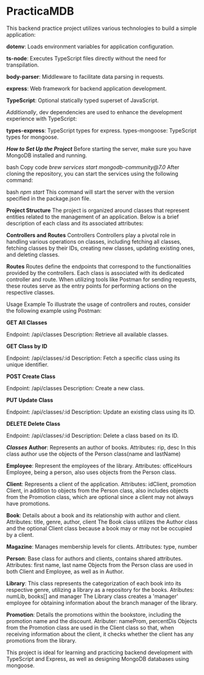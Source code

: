 # PracticaMDB

This backend practice project utilizes various technologies to build a simple application:

**dotenv**: Loads environment variables for application configuration.


**ts-node**: Executes TypeScript files directly without the need for transpilation.


**body-parser**: Middleware to facilitate data parsing in requests.


**express**: Web framework for backend application development.


**TypeScript**: Optional statically typed superset of JavaScript.

_Additionally_, dev dependencies are used to enhance the development experience with TypeScript:

**types-express**: TypeScript types for express.
types-mongoose: TypeScript types for mongoose.

***How to Set Up the Project***
Before starting the server, make sure you have MongoDB installed and running.

bash
Copy code
_brew services start mongodb-community@7.0_
After cloning the repository, you can start the services using the following command:

bash
_npm start_
This command will start the server with the version specified in the package.json file.


**Project Structure**
The project is organized around classes that represent entities related to the management of an application. Below is a brief description of each class and its associated attributes:

**Controllers and Routes**
Controllers
Controllers play a pivotal role in handling various operations on classes, including fetching all classes, fetching classes by their IDs, creating new classes, updating existing ones, and deleting classes.

**Routes**
Routes define the endpoints that correspond to the functionalities provided by the controllers. Each class is associated with its dedicated controller and route. When utilizing tools like Postman for sending requests, these routes serve as the entry points for performing actions on the respective classes.

Usage Example
To illustrate the usage of controllers and routes, consider the following example using Postman:

**GET All Classes**

Endpoint: /api/classes
Description: Retrieve all available classes.

**GET Class by ID**

Endpoint: /api/classes/:id
Description: Fetch a specific class using its unique identifier.

**POST Create Class**

Endpoint: /api/classes
Description: Create a new class.

**PUT Update Class**

Endpoint: /api/classes/:id
Description: Update an existing class using its ID.

**DELETE Delete Class**

Endpoint: /api/classes/:id
Description: Delete a class based on its ID.

***Classes***
**Author**: Represents an author of books.
Attributes: rip, desc
In this class author use the objects of the Person class(name and lastName)

**Employee**: Represent the employees of the library.
Attributes: officeHours
Employee, being a person, also uses objects from the Person class.

**Client**: Represents a client of the application.
Attributes: idClient, promotion
Client, in addition to objects from the Person class, also includes objects from the Promotion class, which are optional since a client may not always have promotions.


**Book**: Details about a book and its relationship with author and client.
Attributes: title, genre, author, client
The Book class utilizes the Author class and the optional Client class because a book may or may not be occupied by a client.

**Magazine**: Manages membership levels for clients.
Attributes: type, number


**Person**: Base class for authors and clients, contains shared attributes.
Attributes: first name, last name
Objects from the Person class are used in both Client and Employee, as well as in Author.

**Library**: This class represents the categorization of each book into its respective genre, utilizing a library as a repository for the books.
Atributes: numLib, books[] and manager
The Library class creates a 'manager' employee for obtaining information about the branch manager of the library.

**Promotion**: Details the promotions within the bookstore, including the promotion name and the discount. 
Atributer: nameProm, percentDis
Objects from the Promotion class are used in the Client class so that, when receiving information about the client, it checks whether the client has any promotions from the library.

This project is ideal for learning and practicing backend development with TypeScript and Express, as well as designing MongoDB databases using mongoose.


